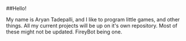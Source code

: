 ##Hello!
  
My name is Aryan Tadepalli, and I like to program little games, and other things. All my current projects will be up on it's own repository.
Most of these might not be updated. FireyBot being one.

<!---
iMacG5-FireyIncorporated/iMacG5-FireyIncorporated is a ✨ special ✨ repository because its `README.md` (this file) appears on your GitHub profile.
You can click the Preview link to take a look at your changes.
--->

